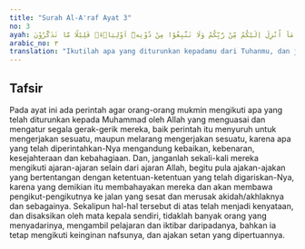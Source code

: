 ```yaml
---
title: "Surah Al-A'raf Ayat 3"
no: 3
ayah: اِتَّبِعُوْا مَآ اُنْزِلَ اِلَيْكُمْ مِّنْ رَّبِّكُمْ وَلَا تَتَّبِعُوْا مِنْ دُوْنِهٖٓ اَوْلِيَاۤءَۗ قَلِيْلًا مَّا تَذَكَّرُوْنَ 
arabic_no: ٣
translation: "Ikutilah apa yang diturunkan kepadamu dari Tuhanmu, dan janganlah kamu ikuti selain Dia sebagai pemimpin. Sedikit sekali kamu mengambil pelajaran."
---
```


## Tafsir

Pada ayat ini ada perintah agar orang-orang mukmin mengikuti apa yang telah diturunkan kepada Muhammad oleh Allah yang menguasai dan mengatur segala gerak-gerik mereka, baik perintah itu menyuruh untuk mengerjakan sesuatu, maupun melarang mengerjakan sesuatu, karena apa yang telah diperintahkan-Nya mengandung kebaikan, kebenaran, kesejahteraan dan kebahagiaan. Dan, janganlah sekali-kali mereka mengikuti ajaran-ajaran selain dari ajaran Allah, begitu pula ajakan-ajakan yang bertentangan dengan ketentuan-ketentuan yang telah digariskan-Nya, karena yang demikian itu membahayakan mereka dan akan membawa pengikut-pengikutnya ke jalan yang sesat dan merusak akidah/akhlaknya dan sebagainya. Sekalipun hal-hal tersebut di atas telah menjadi kenyataan, dan disaksikan oleh mata kepala sendiri, tidaklah banyak orang yang menyadarinya, mengambil pelajaran dan iktibar daripadanya, bahkan ia tetap mengikuti keinginan nafsunya, dan ajakan setan yang dipertuannya.